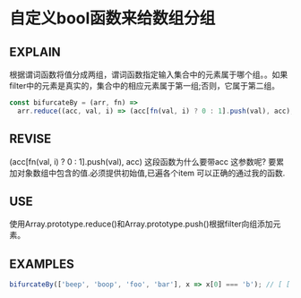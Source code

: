 # 自定义bool函数来给数组分组

## EXPLAIN 
根据谓词函数将值分成两组，谓词函数指定输入集合中的元素属于哪个组。。如果filter中的元素是真实的，集合中的相应元素属于第一组;否则，它属于第二组。
```javascript
const bifurcateBy = (arr, fn) =>
  arr.reduce((acc, val, i) => (acc[fn(val, i) ? 0 : 1].push(val), acc), [[], []]);
```
## REVISE
(acc[fn(val, i) ? 0 : 1].push(val), acc) 这段函数为什么要带acc 这参数呢?
要累加对象数组中包含的值.必须提供初始值,已遍各个item 可以正确的通过我的函数.
## USE
使用Array.prototype.reduce()和Array.prototype.push()根据filter向组添加元素。
## EXAMPLES 
```javascript
bifurcateBy(['beep', 'boop', 'foo', 'bar'], x => x[0] === 'b'); // [ ['beep', 'boop', 'bar'], ['foo'] ]
```